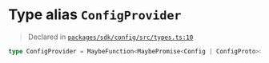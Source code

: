 # Type alias `ConfigProvider`
> Declared in [`packages/sdk/config/src/types.ts:10`](https://github.com/dxos/protocols/blob/main/packages/sdk/config/src/types.ts#L10)




```ts
type ConfigProvider = MaybeFunction<MaybePromise<Config | ConfigProto>>
```